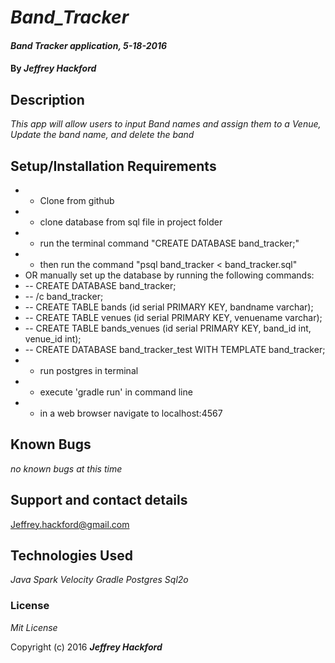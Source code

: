 # _Band_Tracker_

#### _Band Tracker application, 5-18-2016_

#### By _**Jeffrey Hackford**_

## Description

_This app will allow users to input Band names and assign them to a Venue, Update the band name, and delete the band_

## Setup/Installation Requirements

* - Clone from github
* - clone database from sql file in project folder
* - run the terminal command "CREATE DATABASE band_tracker;"
* - then run the command "psql band_tracker < band_tracker.sql"
* OR manually set up the database by running the following commands:
* -- CREATE DATABASE band_tracker;
* -- /c band_tracker;
* -- CREATE TABLE bands (id serial PRIMARY KEY, bandname varchar);
* -- CREATE TABLE venues (id serial PRIMARY KEY, venuename varchar);
* -- CREATE TABLE bands_venues (id serial PRIMARY KEY, band_id int, venue_id int);
* -- CREATE DATABASE band_tracker_test WITH TEMPLATE band_tracker;
* - run postgres in terminal
* - execute 'gradle run' in command line
* - in a web browser navigate to localhost:4567

## Known Bugs

_no known bugs at this time_

## Support and contact details

Jeffrey.hackford@gmail.com

## Technologies Used

_Java_
_Spark_
_Velocity_
_Gradle_
_Postgres_
_Sql2o_

### License

*Mit License*

Copyright (c) 2016 **_Jeffrey Hackford_**
